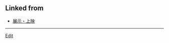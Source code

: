 ---
---
## Linked from

* [展示・上映](展示・上映.md)


----
[Edit](https://github.com/vitroid/vitroid.github.io/edit/master/MD/展示・上映.md)
